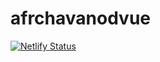 # afrchavanodvue
[![Netlify Status](https://api.netlify.com/api/v1/badges/78f89dcc-0508-4fdf-9a55-4921a0d58132/deploy-status)](https://app.netlify.com/sites/afrcvue/deploys)
